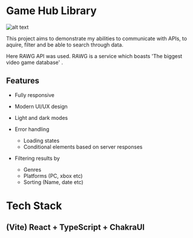 # Game Hub Library

![alt text]("./src/assets/Screenshot.png")

This project aims to demonstrate my abilities to communicate with APIs, to aquire, filter and be able to search through data.

Here RAWG API was used. RAWG is a service which boasts 'The biggest video game database' .

## Features

- Fully responsive
- Modern UI/UX design
- Light and dark modes

- Error handling

  - Loading states
  - Conditional elements based on server responses

- Filtering results by
  - Genres
  - Platforms (PC, xbox etc)
  - Sorting (Name, date etc)

# Tech Stack

## (Vite) React + TypeScript + ChakraUI
